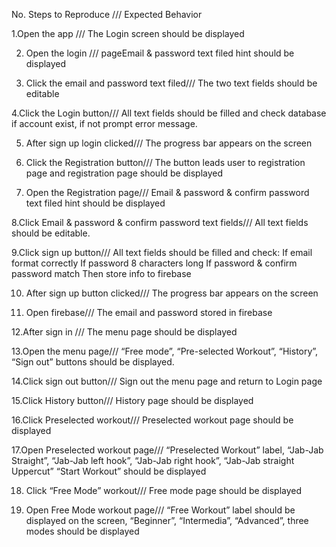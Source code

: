 ﻿No. Steps to Reproduce	/// 						    Expected Behavior	

1.Open the app ///    							    The Login screen should be displayed

2. Open the login ///							    pageEmail & password text filed hint should be displayed

3. Click the email and password text filed///				    The two text fields should be editable
	
4.Click the Login button///					    All text fields should be filled and check database if account exist, if not prompt error message.

5. After sign up login clicked///					    The progress bar appears on the screen 

6. Click the Registration button///					    The button leads user to registration page and registration page should be displayed

7. Open the Registration page///						    Email & password & confirm password text filed hint should be displayed

8.Click Email & password & confirm password text fields///			    All text fields should be editable.

9.Click sign up button///							    All text fields should be filled and check:
										If email format correctly
										If password 8 characters long
										If password & confirm password match
										Then store info to firebase	

10. After sign up button clicked///					    The progress bar appears on the screen 

11. Open firebase///							    The email and password stored in firebase

12.After sign in ///							    The menu page should be displayed	

13.Open the menu page///							    “Free mode”, “Pre-selected Workout”, “History”, “Sign out” buttons should be displayed.

14.Click sign out button///						    Sign out the menu page and return to Login page

15.Click History button///							    History page should be displayed			

16.Click Preselected workout///						    Preselected workout page should be displayed

17.Open Preselected workout page///					    “Preselected Workout” label, “Jab-Jab Straight”, “Jab-Jab left hook”, “Jab-Jab right hook”, 
									    “Jab-Jab straight Uppercut” “Start Workout” should be displayed

18. Click “Free Mode” workout///						    Free mode page should be displayed

19. Open Free Mode workout page///					    “Free Workout” label should be displayed on the screen, “Beginner”, “Intermedia”, 
									    “Advanced”, three modes should be displayed

























	













